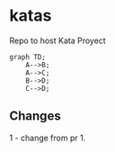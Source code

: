 # katas
Repo to host Kata Proyect


```mermaid
graph TD;
    A-->B;
    A-->C;
    B-->D;
    C-->D;
```

## Changes

1 - change from pr 1.